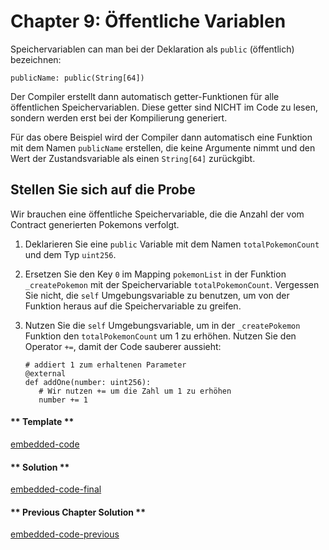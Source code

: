 <!-- Add translation for the following page: https://vyper.fun/#/1/public_vars
Do NOT change the code below. The below code runs the code editor -->


# Chapter 9: Öffentliche Variablen

Speichervariablen can man bei der Deklaration als `public` (öffentlich) bezeichnen:

```vyper
publicName: public(String[64])
```

Der Compiler erstellt dann automatisch getter-Funktionen für alle öffentlichen Speichervariablen. Diese getter sind NICHT im Code zu lesen, sondern werden erst bei der Kompilierung generiert.

Für das obere Beispiel wird der Compiler dann automatisch eine Funktion mit dem Namen `publicName` erstellen, die keine Argumente nimmt und den Wert der Zustandsvariable als einen `String[64]` zurückgibt.   

## Stellen Sie sich auf die Probe

Wir brauchen eine öffentliche Speichervariable, die die Anzahl der vom Contract generierten Pokemons verfolgt.

1. Deklarieren Sie eine `public` Variable mit dem Namen `totalPokemonCount` und dem Typ `uint256`.
2. Ersetzen Sie den Key `0` im Mapping `pokemonList` in der Funktion `_createPokemon` mit der Speichervariable `totalPokemonCount`.
   Vergessen Sie nicht, die `self` Umgebungsvariable zu benutzen, um von der Funktion heraus auf die Speichervariable zu greifen.
3. Nutzen Sie die `self` Umgebungsvariable, um in der `_createPokemon` Funktion den `totalPokemonCount` um 1 zu erhöhen. Nutzen Sie den Operator `+=`, damit der Code sauberer aussieht:

   ```vyper
   # addiert 1 zum erhaltenen Parameter
   @external
   def addOne(number: uint256):
      # Wir nutzen += um die Zahl um 1 zu erhöhen
      number += 1
   ```

<!-- tabs:start -->

#### ** Template **

[embedded-code](../../assets/1/1.9-template-code.vy ':include :type=code embed-template')

#### ** Solution **

[embedded-code-final](../../assets/1/1.9-finished-code.vy ':include :type=code embed-final')

#### ** Previous Chapter Solution **

[embedded-code-previous](../../assets/1/1.8-finished-code.vy ':include :type=code embed-previous')

<!-- tabs:end -->
